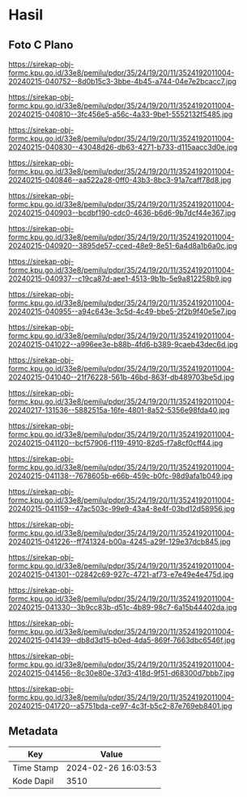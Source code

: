# Hasil

## Foto C Plano

https://sirekap-obj-formc.kpu.go.id/33e8/pemilu/pdpr/35/24/19/20/11/3524192011004-20240215-040752--8d0b15c3-3bbe-4b45-a744-04e7e2bcacc7.jpg

https://sirekap-obj-formc.kpu.go.id/33e8/pemilu/pdpr/35/24/19/20/11/3524192011004-20240215-040810--3fc456e5-a56c-4a33-9be1-5552132f5485.jpg

https://sirekap-obj-formc.kpu.go.id/33e8/pemilu/pdpr/35/24/19/20/11/3524192011004-20240215-040830--43048d26-db63-4271-b733-d115aacc3d0e.jpg

https://sirekap-obj-formc.kpu.go.id/33e8/pemilu/pdpr/35/24/19/20/11/3524192011004-20240215-040846--aa522a28-0ff0-43b3-8bc3-91a7caff78d8.jpg

https://sirekap-obj-formc.kpu.go.id/33e8/pemilu/pdpr/35/24/19/20/11/3524192011004-20240215-040903--bcdbf190-cdc0-4636-b6d6-9b7dcf44e367.jpg

https://sirekap-obj-formc.kpu.go.id/33e8/pemilu/pdpr/35/24/19/20/11/3524192011004-20240215-040920--3895de57-cced-48e9-8e51-6a4d8a1b6a0c.jpg

https://sirekap-obj-formc.kpu.go.id/33e8/pemilu/pdpr/35/24/19/20/11/3524192011004-20240215-040937--c19ca87d-aee1-4513-9b1b-5e9a812258b9.jpg

https://sirekap-obj-formc.kpu.go.id/33e8/pemilu/pdpr/35/24/19/20/11/3524192011004-20240215-040955--a94c643e-3c5d-4c49-bbe5-2f2b9f40e5e7.jpg

https://sirekap-obj-formc.kpu.go.id/33e8/pemilu/pdpr/35/24/19/20/11/3524192011004-20240215-041022--a996ee3e-b88b-4fd6-b389-9caeb43dec6d.jpg

https://sirekap-obj-formc.kpu.go.id/33e8/pemilu/pdpr/35/24/19/20/11/3524192011004-20240215-041040--21f76228-561b-46bd-863f-db489703be5d.jpg

https://sirekap-obj-formc.kpu.go.id/33e8/pemilu/pdpr/35/24/19/20/11/3524192011004-20240217-131536--5882515a-16fe-4801-8a52-5356e98fda40.jpg

https://sirekap-obj-formc.kpu.go.id/33e8/pemilu/pdpr/35/24/19/20/11/3524192011004-20240215-041120--bcf57906-f119-4910-82d5-f7a8cf0cff44.jpg

https://sirekap-obj-formc.kpu.go.id/33e8/pemilu/pdpr/35/24/19/20/11/3524192011004-20240215-041138--7678605b-e66b-459c-b0fc-98d9afa1b049.jpg

https://sirekap-obj-formc.kpu.go.id/33e8/pemilu/pdpr/35/24/19/20/11/3524192011004-20240215-041159--47ac503c-99e9-43a4-8e4f-03bd12d58956.jpg

https://sirekap-obj-formc.kpu.go.id/33e8/pemilu/pdpr/35/24/19/20/11/3524192011004-20240215-041226--ff741324-b00a-4245-a29f-129e37dcb845.jpg

https://sirekap-obj-formc.kpu.go.id/33e8/pemilu/pdpr/35/24/19/20/11/3524192011004-20240215-041301--02842c69-927c-4721-af73-e7e49e4e475d.jpg

https://sirekap-obj-formc.kpu.go.id/33e8/pemilu/pdpr/35/24/19/20/11/3524192011004-20240215-041330--3b9cc83b-d51c-4b89-98c7-6a15b44402da.jpg

https://sirekap-obj-formc.kpu.go.id/33e8/pemilu/pdpr/35/24/19/20/11/3524192011004-20240215-041439--db8d3d15-b0ed-4da5-869f-7663dbc6546f.jpg

https://sirekap-obj-formc.kpu.go.id/33e8/pemilu/pdpr/35/24/19/20/11/3524192011004-20240215-041456--8c30e80e-37d3-418d-9f51-d68300d7bbb7.jpg

https://sirekap-obj-formc.kpu.go.id/33e8/pemilu/pdpr/35/24/19/20/11/3524192011004-20240215-041720--a5751bda-ce97-4c3f-b5c2-87e769eb8401.jpg


## Metadata

| Key        | Value               |
| ---------- | ------------------- |
| Time Stamp | 2024-02-26 16:03:53 |
| Kode Dapil | 3510                |



